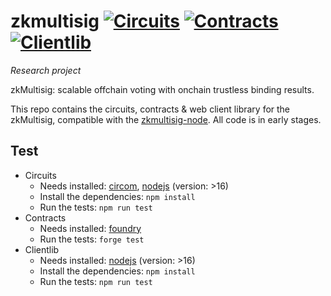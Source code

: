 # zkmultisig  [![Circuits](https://github.com/aragon/zkmultisig/workflows/Circuits/badge.svg)](https://github.com/aragon/zkmultisig/actions/workflows/circuits.yml?query=workflow%3ACircuits) [![Contracts](https://github.com/aragon/zkmultisig/workflows/Contracts/badge.svg)](https://github.com/aragon/zkmultisig/actions/workflows/contracts.yml?query=workflow%3AContracts) [![Clientlib](https://github.com/aragon/zkmultisig/workflows/Clientlib/badge.svg)](https://github.com/aragon/zkmultisig/actions/workflows/clientlib.yml?query=workflow%3AClientlib)

*Research project*

zkMultisig: scalable offchain voting with onchain trustless binding results.

This repo contains the circuits, contracts & web client library for the zkMultisig, compatible with the [zkmultisig-node](https://github.com/aragon/zkmultisig-node). All code is in early stages.


## Test

- Circuits
   - Needs installed: [circom](https://github.com/iden3/circom), [nodejs](https://nodejs.org) (version: >16)
   - Install the dependencies: `npm install`
   - Run the tests: `npm run test`
- Contracts
   - Needs installed: [foundry](https://github.com/gakonst/foundry)
   - Run the tests: `forge test`
- Clientlib
   - Needs installed: [nodejs](https://nodejs.org) (version: >16)
   - Install the dependencies: `npm install`
   - Run the tests: `npm run test`
